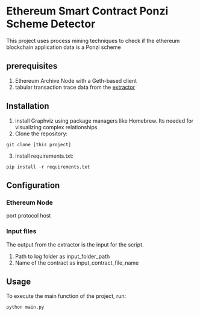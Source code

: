 # Ethereum Smart Contract Ponzi Scheme Detector
This project uses process mining techniques to check if the ethereum blockchain application data is a Ponzi scheme

## prerequisites
1. Ethereum Archive Node with a Geth-based client
2. tabular transaction trace data from the [extractor](https://github.com/rhobeck/trace_based_logging) 


## Installation
1. install Graphviz using package managers like Homebrew. Its needed for visualizing complex relationships 
2. Clone the repository:
```console
git clone [this project]
```

3. install requirements.txt:
```console
pip install -r requirements.txt
```


## Configuration
### Ethereum Node
port
protocol
host

### Input files
The output from the extractor is the input for the script.

1. Path to log folder as input_folder_path
2. Name of the contract as input_contract_file_name

## Usage

To execute the main function of the project, run:
```console
python main.py
```
